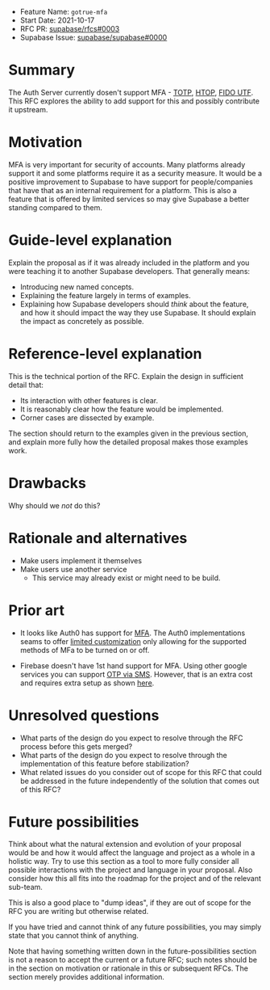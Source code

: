 - Feature Name: `gotrue-mfa`
- Start Date: 2021-10-17
- RFC PR: [supabase/rfcs#0003](https://github.com/supabase/rfcs/pull/3)
- Supabase Issue: [supabase/supabase#0000](https://github.com/supabase/supabase/issues/0000)

# Summary
[summary]: #summary

The Auth Server currently dosen't support MFA - [TOTP](https://datatracker.ietf.org/doc/html/rfc6238), [HTOP](https://datatracker.ietf.org/doc/html/rfc4226), [FIDO UTF](https://fidoalliance.org/specs/fido-u2f-v1.2-ps-20170411/fido-u2f-README-v1.2-ps-20170411.txt). This RFC explores the ability to add support for this and possibly contribute it upstream. 

# Motivation
[motivation]: #motivation

MFA is very important for security of accounts. Many platforms already support it and some platforms require it as a security measure. It would be a positive improvement to Supabase to have support for people/companies that have that as an internal requirement for a platform. This is also a feature that is offered by limited services so may give Supabase a better standing compared to them.

# Guide-level explanation
[guide-level-explanation]: #guide-level-explanation

Explain the proposal as if it was already included in the platform and you were teaching it to another Supabase developers. That generally means:

- Introducing new named concepts.
- Explaining the feature largely in terms of examples.
- Explaining how Supabase developers should *think* about the feature, and how it should impact the way they use Supabase. It should explain the impact as concretely as possible.


# Reference-level explanation
[reference-level-explanation]: #reference-level-explanation

This is the technical portion of the RFC. Explain the design in sufficient detail that:

- Its interaction with other features is clear.
- It is reasonably clear how the feature would be implemented.
- Corner cases are dissected by example.

The section should return to the examples given in the previous section, and explain more fully how the detailed proposal makes those examples work.

# Drawbacks
[drawbacks]: #drawbacks

Why should we *not* do this?

# Rationale and alternatives
[rationale-and-alternatives]: #rationale-and-alternatives

- Make users implement it themselves
- Make users use another service
  - This service may already exist or might need to be build.

# Prior art
[prior-art]: #prior-art

- It looks like Auth0 has support for [MFA](https://auth0.com/docs/login/mfa). The Auth0 implementations seams to offer [limited customization](https://auth0.com/docs/login/mfa/customize-mfa-user-pages) only allowing for the supported methods of MFa to be turned on or off.

- Firebase doesn't have 1st hand support for MFA. Using other google services you can support [OTP via SMS](https://stackoverflow.com/a/52906804/14918759). However, that is an extra cost and requires extra setup as shown [here](https://cloud.google.com/identity-platform/docs/web/mfa).

# Unresolved questions
[unresolved-questions]: #unresolved-questions

- What parts of the design do you expect to resolve through the RFC process before this gets merged?
- What parts of the design do you expect to resolve through the implementation of this feature before stabilization?
- What related issues do you consider out of scope for this RFC that could be addressed in the future independently of the solution that comes out of this RFC?

# Future possibilities
[future-possibilities]: #future-possibilities

Think about what the natural extension and evolution of your proposal would
be and how it would affect the language and project as a whole in a holistic
way. Try to use this section as a tool to more fully consider all possible
interactions with the project and language in your proposal.
Also consider how this all fits into the roadmap for the project
and of the relevant sub-team.

This is also a good place to "dump ideas", if they are out of scope for the
RFC you are writing but otherwise related.

If you have tried and cannot think of any future possibilities,
you may simply state that you cannot think of anything.

Note that having something written down in the future-possibilities section
is not a reason to accept the current or a future RFC; such notes should be
in the section on motivation or rationale in this or subsequent RFCs.
The section merely provides additional information.
